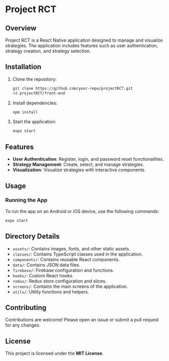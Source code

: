 # Project RCT

## Overview
Project RCT is a React Native application designed to manage and visualize strategies. The application includes features such as user authentication, strategy creation, and strategy selection.

## Installation
1. Clone the repository:
    ```sh
    git clone https://github.com/your-repo/projectRCT.git
    cd projectRCT/front-end
    ```

2. Install dependencies:
    ```sh
    npm install
    ```

3. Start the application:
    ```sh
    expo start
    ```

## Features
- **User Authentication**: Register, login, and password reset functionalities.
- **Strategy Management**: Create, select, and manage strategies.
- **Visualization**: Visualize strategies with interactive components.

## Usage
### Running the App
To run the app on an Android or iOS device, use the following commands:
```sh
expo start 
```

## Directory Details

* `assets/`: Contains images, fonts, and other static assets.
* `classes/`: Contains TypeScript classes used in the application.
* `components/`: Contains reusable React components.
* `data/`: Contains JSON data files.
* `firebase/`: Firebase configuration and functions.
* `hooks/`: Custom React hooks.
* `redux/`: Redux store configuration and slices.
* `screens/`: Contains the main screens of the application.
* `utils/`: Utility functions and helpers.

## Contributing
Contributions are welcome! Please open an issue or submit a pull request for any changes.

## License

This project is licensed under the **MIT License**.